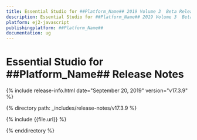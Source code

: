 ```yaml
---
title: Essential Studio for ##Platform_Name## 2019 Volume 3  Beta Release Release Notes  
description: Essential Studio for ##Platform_Name## 2019 Volume 3  Beta Release Release Notes  
platform: ej2-javascript
publishingplatform: ##Platform_Name##
documentation: ug
---
```


# Essential Studio for  ##Platform_Name##  Release Notes  

{% include release-info.html date="September 20, 2019"   version="v17.3.9"  %} 

{% directory path: _includes/release-notes/v17.3.9 %}

{% include {{file.url}} %}

{% enddirectory %}
